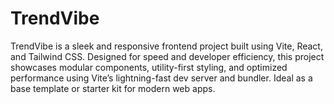 # TrendVibe
TrendVibe is a sleek and responsive frontend project built using Vite, React, and Tailwind CSS. Designed for speed and developer efficiency, this project showcases modular components, utility-first styling, and optimized performance using Vite’s lightning-fast dev server and bundler. Ideal as a base template or starter kit for modern web apps.

